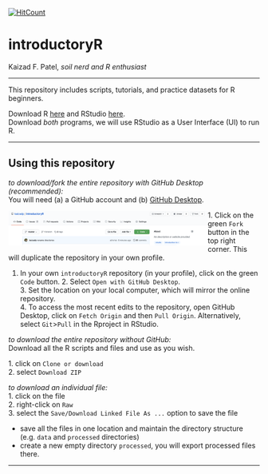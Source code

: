 [![HitCount](http://hits.dwyl.com/kaizadp/introductoryR.svg)](http://hits.dwyl.com/kaizadp/introductoryR)

introductoryR
================
Kaizad F. Patel, *soil nerd and R enthusiast*


-----

This repository includes scripts, tutorials,  and practice datasets for R beginners. 

Download R [here](https://www.r-project.org) and RStudio
[here](https://rstudio.com).  
Download *both* programs, we will use RStudio as a User Interface (UI)
to run R.

-----
## Using this repository  

*to download/fork the entire repository with GitHub Desktop (recommended):*  
You will need (a) a GitHub account and (b) [GitHub Desktop](https://desktop.github.com). 

<img align="left" heignt = "400" width = "400" src="images/readme/repo_layout.png">

1\. Click on the green `Fork` button in the top right corner. This will duplicate the repository in your own profile.
1. In your own `introductoryR` repository (in your profile), click on the green `Code` button.
2\. Select `Open with GitHub Desktop`.   
3\. Set the location on your local computer, which will mirror the online repository.   
4\. To access the most recent edits to the repository, open GitHub Desktop, click on `Fetch Origin` and then `Pull Origin`. Alternatively, select `Git`>`Pull` in the Rproject in RStudio.

*to download the entire repository without GitHub:*  
Download all the R scripts and files and use as you wish.

1\. click on `Clone or download`  
2\. select `Download ZIP`

*to download an individual file:*  
1\. click on the file  
2\. right-click on `Raw`  
3\. select the `Save/Download Linked File As ...` option to save the file

  - save all the files in one location and maintain the directory
    structure (e.g. `data` and `processed` directories)  
  - create a new empty directory `processed`, you will export processed
    files there.

-----
